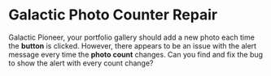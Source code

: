 # Galactic Photo Counter Repair

Galactic Pioneer, your portfolio gallery should add a new photo each time the **button** is clicked. However, there appears to be an issue with the alert message every time the **photo count** changes. Can you find and fix the bug to show the alert with every count change?